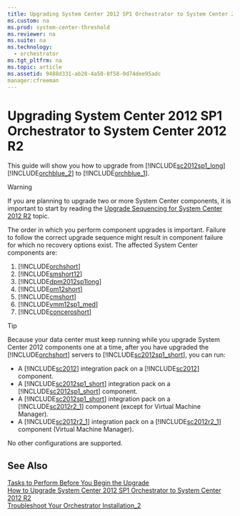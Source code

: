 ```yaml
---
title: Upgrading System Center 2012 SP1 Orchestrator to System Center 2012 R2
ms.custom: na
ms.prod: system-center-threshold
ms.reviewer: na
ms.suite: na
ms.technology: 
  - orchestrator
ms.tgt_pltfrm: na
ms.topic: article
ms.assetid: 9488d331-ab28-4a50-8f58-0d74dee95adc
manager:cfreeman
---
```

# Upgrading System Center 2012 SP1 Orchestrator to System Center 2012 R2
This guide will show you how to upgrade from [!INCLUDE[sc2012sp1_long](../../om/manage/includes/sc2012sp1_long_md.md)][!INCLUDE[orchblue_2](../../orch/deploy/includes/orchblue_2_md.md)] to [!INCLUDE[orchblue_1](../../orch/deploy/includes/orchblue_1_md.md)].  
  
> [!WARNING]  
> If you are planning to upgrade two or more System Center components, it is important to start by reading the [Upgrade Sequencing for System Center 2012 R2](http://go.microsoft.com/fwlink/?LinkId=328675) topic.  
>   
> The order in which you perform component upgrades is important. Failure to follow the correct upgrade sequence might result in component failure for which no recovery options exist. The affected System Center components are:  
>   
> 1.  [!INCLUDE[orchshort](../../om/manage/includes/orchshort_md.md)]  
> 2.  [!INCLUDE[smshort12](../../om/manage/includes/smshort12_md.md)]  
> 3.  [!INCLUDE[dpm2012sp1long](../../om/manage/includes/dpm2012sp1long_md.md)]  
> 4.  [!INCLUDE[om12short](../../om/manage/includes/om12short_md.md)]  
> 5.  [!INCLUDE[cmshort](../../om/manage/includes/cmshort_md.md)]  
> 6.  [!INCLUDE[vmm12sp1_med](../../om/manage/includes/vmm12sp1_med_md.md)]  
> 7.  [!INCLUDE[conceroshort](../../om/manage/includes/conceroshort_md.md)]  
  
> [!TIP]  
> Because your data center must keep running while you upgrade System Center 2012 components one at a time, after you have upgraded the [!INCLUDE[orchshort](../../om/manage/includes/orchshort_md.md)] servers to [!INCLUDE[sc2012sp1_short](../../om/manage/includes/sc2012sp1_short_md.md)], you can run:  
>   
> -   A [!INCLUDE[sc2012](../../om/manage/includes/sc2012_md.md)] integration pack on a [!INCLUDE[sc2012](../../om/manage/includes/sc2012_md.md)] component.  
> -   A [!INCLUDE[sc2012sp1_short](../../om/manage/includes/sc2012sp1_short_md.md)] integration pack on a [!INCLUDE[sc2012sp1_short](../../om/manage/includes/sc2012sp1_short_md.md)] component.  
> -   A [!INCLUDE[sc2012sp1_short](../../om/manage/includes/sc2012sp1_short_md.md)] integration pack on a [!INCLUDE[sc2012r2_1](../../om/manage/includes/sc2012r2_1_md.md)] component \(except for Virtual Machine Manager\).  
> -   A [!INCLUDE[sc2012r2_1](../../om/manage/includes/sc2012r2_1_md.md)] integration pack on a [!INCLUDE[sc2012r2_1](../../om/manage/includes/sc2012r2_1_md.md)] component \(Virtual Machine Manager\).  
>   
> No other configurations are supported.  
  
## See Also  
[Tasks to Perform Before You Begin the Upgrade](../../orch/deploy/Tasks-to-Perform-Before-You-Begin-the-Upgrade.md)  
[How to Upgrade System Center 2012 SP1 Orchestrator to System Center 2012 R2](../../orch/deploy/How-to-Upgrade-System-Center-2012-SP1-Orchestrator-to-System-Center-2012-R2.md)  
[Troubleshoot Your Orchestrator Installation_2](../../orch/deploy/Troubleshoot-Your-Orchestrator-Installation_2.md)  
  
